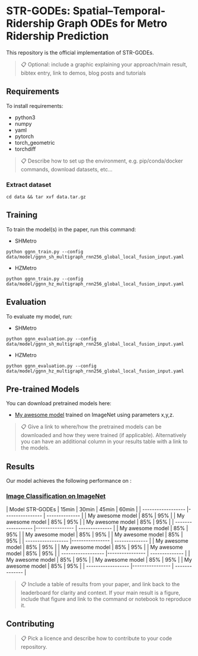 # STR-GODEs: Spatial–Temporal-Ridership Graph ODEs for Metro Ridership Prediction

This repository is the official implementation of STR-GODEs. 

>📋  Optional: include a graphic explaining your approach/main result, bibtex entry, link to demos, blog posts and tutorials

## Requirements

To install requirements:
- python3
- numpy
- yaml
- pytorch
- torch_geometric
- torchdiff

>📋  Describe how to set up the environment, e.g. pip/conda/docker commands, download datasets, etc...

### Extract dataset
```
cd data && tar xvf data.tar.gz
```

## Training

To train the model(s) in the paper, run this command:

- SHMetro
```
python ggnn_train.py --config
data/model/ggnn_sh_multigraph_rnn256_global_local_fusion_input.yaml
```

- HZMetro
```
python ggnn_train.py --config
data/model/ggnn_hz_multigraph_rnn256_global_local_fusion_input.yaml
```

## Evaluation

To evaluate my model, run:

- SHMetro
```
python ggnn_evaluation.py --config 
data/model/ggnn_sh_multigraph_rnn256_global_local_fusion_input.yaml
```
- HZMetro
```
python ggnn_evaluation.py --config 
data/model/ggnn_hz_multigraph_rnn256_global_local_fusion_input.yaml
```

## Pre-trained Models

You can download pretrained models here:

- [My awesome model](https://drive.google.com/mymodel.pth) trained on ImageNet using parameters x,y,z. 

>📋  Give a link to where/how the pretrained models can be downloaded and how they were trained (if applicable).  Alternatively you can have an additional column in your results table with a link to the models.

## Results

Our model achieves the following performance on :

### [Image Classification on ImageNet](https://paperswithcode.com/sota/image-classification-on-imagenet)

| Model STR-GODEs | 15min | 30min | 45min | 60min |
| ------------------ |---------------- | -------------- |
| My awesome model   |     85%         |      95%       |
| My awesome model   |     85%         |      95%       |
| My awesome model   |     85%         |      95%       |
| ------------------ |---------------- | -------------- |
| My awesome model   |     85%         |      95%       |
| My awesome model   |     85%         |      95%       |
| My awesome model   |     85%         |      95%       |
| ------------------ |---------------- | -------------- |
| My awesome model   |     85%         |      95%       |
| My awesome model   |     85%         |      95%       |
| My awesome model   |     85%         |      95%       |
| ------------------ |---------------- | -------------- |
| My awesome model   |     85%         |      95%       |
| My awesome model   |     85%         |      95%       |
| My awesome model   |     85%         |      95%       |
| ------------------ |---------------- | -------------- |

>📋  Include a table of results from your paper, and link back to the leaderboard for clarity and context. If your main result is a figure, include that figure and link to the command or notebook to reproduce it. 


## Contributing

>📋  Pick a licence and describe how to contribute to your code repository. 
